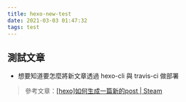 ```yaml
---
title: hexo-new-test
date: 2021-03-03 01:47:32
tags: test
---
```


## 測試文章
- 想要知道要怎麼將新文章透過 hexo-cli 與 travis-ci 做部署

> 參考文章：[\[hexo\]如何生成一篇新的post | Steam](https://oakland.github.io/2016/05/02/hexo-%E5%A6%82%E4%BD%95%E7%94%9F%E6%88%90%E4%B8%80%E7%AF%87%E6%96%B0%E7%9A%84post/)